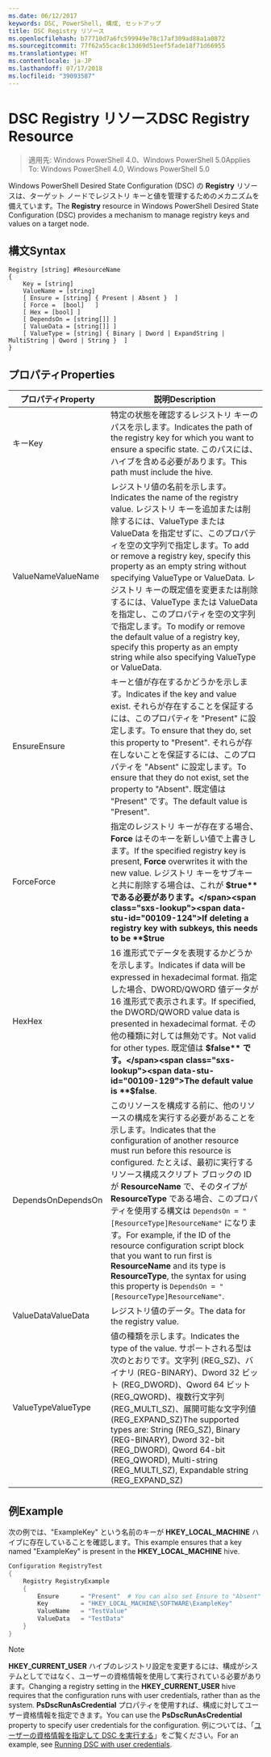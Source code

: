 ```yaml
---
ms.date: 06/12/2017
keywords: DSC, PowerShell, 構成, セットアップ
title: DSC Registry リソース
ms.openlocfilehash: b77710d7a6fc599949e78c17af309ad88a1a0872
ms.sourcegitcommit: 77f62a55cac8c13d69d51eef5fade18f71d66955
ms.translationtype: HT
ms.contentlocale: ja-JP
ms.lasthandoff: 07/17/2018
ms.locfileid: "39093587"
---
```

# <a name="dsc-registry-resource"></a><span data-ttu-id="00109-103">DSC Registry リソース</span><span class="sxs-lookup"><span data-stu-id="00109-103">DSC Registry Resource</span></span>

> <span data-ttu-id="00109-104">適用先: Windows PowerShell 4.0、Windows PowerShell 5.0</span><span class="sxs-lookup"><span data-stu-id="00109-104">Applies To: Windows PowerShell 4.0, Windows PowerShell 5.0</span></span>

<span data-ttu-id="00109-105">Windows PowerShell Desired State Configuration (DSC) の **Registry** リソースは、ターゲット ノードでレジストリ キーと値を管理するためのメカニズムを備えています。</span><span class="sxs-lookup"><span data-stu-id="00109-105">The **Registry** resource in Windows PowerShell Desired State Configuration (DSC) provides a mechanism to manage registry keys and values on a target node.</span></span>

## <a name="syntax"></a><span data-ttu-id="00109-106">構文</span><span class="sxs-lookup"><span data-stu-id="00109-106">Syntax</span></span>

```
Registry [string] #ResourceName
{
    Key = [string]
    ValueName = [string]
    [ Ensure = [string] { Present | Absent }  ]
    [ Force =  [bool]   ]
    [ Hex = [bool] ]
    [ DependsOn = [string[]] ]
    [ ValueData = [string[]] ]
    [ ValueType = [string] { Binary | Dword | ExpandString | MultiString | Qword | String }  ]
}
```

## <a name="properties"></a><span data-ttu-id="00109-107">プロパティ</span><span class="sxs-lookup"><span data-stu-id="00109-107">Properties</span></span>

|  <span data-ttu-id="00109-108">プロパティ</span><span class="sxs-lookup"><span data-stu-id="00109-108">Property</span></span>  |  <span data-ttu-id="00109-109">説明</span><span class="sxs-lookup"><span data-stu-id="00109-109">Description</span></span>   |
|---|---|
| <span data-ttu-id="00109-110">キー</span><span class="sxs-lookup"><span data-stu-id="00109-110">Key</span></span>| <span data-ttu-id="00109-111">特定の状態を確認するレジストリ キーのパスを示します。</span><span class="sxs-lookup"><span data-stu-id="00109-111">Indicates the path of the registry key for which you want to ensure a specific state.</span></span> <span data-ttu-id="00109-112">このパスには、ハイブを含める必要があります。</span><span class="sxs-lookup"><span data-stu-id="00109-112">This path must include the hive.</span></span>|
| <span data-ttu-id="00109-113">ValueName</span><span class="sxs-lookup"><span data-stu-id="00109-113">ValueName</span></span>| <span data-ttu-id="00109-114">レジストリ値の名前を示します。</span><span class="sxs-lookup"><span data-stu-id="00109-114">Indicates the name of the registry value.</span></span> <span data-ttu-id="00109-115">レジストリ キーを追加または削除するには、ValueType または ValueData を指定せずに、このプロパティを空の文字列で指定します。</span><span class="sxs-lookup"><span data-stu-id="00109-115">To add or remove a registry key, specify this property as an empty string without specifying ValueType or ValueData.</span></span> <span data-ttu-id="00109-116">レジストリ キーの既定値を変更または削除するには、ValueType または ValueData を指定し、このプロパティを空の文字列で指定します。</span><span class="sxs-lookup"><span data-stu-id="00109-116">To modify or remove the default value of a registry key, specify this property as an empty string while also specifying ValueType or ValueData.</span></span>|
| <span data-ttu-id="00109-117">Ensure</span><span class="sxs-lookup"><span data-stu-id="00109-117">Ensure</span></span>| <span data-ttu-id="00109-118">キーと値が存在するかどうかを示します。</span><span class="sxs-lookup"><span data-stu-id="00109-118">Indicates if the key and value exist.</span></span> <span data-ttu-id="00109-119">それらが存在することを保証するには、このプロパティを "Present" に設定します。</span><span class="sxs-lookup"><span data-stu-id="00109-119">To ensure that they do, set this property to "Present".</span></span> <span data-ttu-id="00109-120">それらが存在しないことを保証するには、このプロパティを "Absent" に設定します。</span><span class="sxs-lookup"><span data-stu-id="00109-120">To ensure that they do not exist, set the property to "Absent".</span></span> <span data-ttu-id="00109-121">既定値は "Present" です。</span><span class="sxs-lookup"><span data-stu-id="00109-121">The default value is "Present".</span></span>|
| <span data-ttu-id="00109-122">Force</span><span class="sxs-lookup"><span data-stu-id="00109-122">Force</span></span>| <span data-ttu-id="00109-123">指定のレジストリ キーが存在する場合、**Force** はそのキーを新しい値で上書きします。</span><span class="sxs-lookup"><span data-stu-id="00109-123">If the specified registry key is present, **Force** overwrites it with the new value.</span></span> <span data-ttu-id="00109-124">レジストリ キーをサブキーと共に削除する場合は、これが **$true** である必要があります。</span><span class="sxs-lookup"><span data-stu-id="00109-124">If deleting a registry key with subkeys, this needs to be **$true**</span></span> |
| <span data-ttu-id="00109-125">Hex</span><span class="sxs-lookup"><span data-stu-id="00109-125">Hex</span></span>| <span data-ttu-id="00109-126">16 進形式でデータを表現するかどうかを示します。</span><span class="sxs-lookup"><span data-stu-id="00109-126">Indicates if data will be expressed in hexadecimal format.</span></span> <span data-ttu-id="00109-127">指定した場合、DWORD/QWORD 値データが 16 進形式で表示されます。</span><span class="sxs-lookup"><span data-stu-id="00109-127">If specified, the DWORD/QWORD value data is presented in hexadecimal format.</span></span> <span data-ttu-id="00109-128">その他の種類に対しては無効です。</span><span class="sxs-lookup"><span data-stu-id="00109-128">Not valid for other types.</span></span> <span data-ttu-id="00109-129">既定値は **$false** です。</span><span class="sxs-lookup"><span data-stu-id="00109-129">The default value is **$false**.</span></span>|
| <span data-ttu-id="00109-130">DependsOn</span><span class="sxs-lookup"><span data-stu-id="00109-130">DependsOn</span></span>| <span data-ttu-id="00109-131">このリソースを構成する前に、他のリソースの構成を実行する必要があることを示します。</span><span class="sxs-lookup"><span data-stu-id="00109-131">Indicates that the configuration of another resource must run before this resource is configured.</span></span> <span data-ttu-id="00109-132">たとえば、最初に実行するリソース構成スクリプト ブロックの ID が **ResourceName** で、そのタイプが **ResourceType** である場合、このプロパティを使用する構文は `DependsOn = "[ResourceType]ResourceName"` になります。</span><span class="sxs-lookup"><span data-stu-id="00109-132">For example, if the ID of the resource configuration script block that you want to run first is **ResourceName** and its type is **ResourceType**, the syntax for using this property is `DependsOn = "[ResourceType]ResourceName"`.</span></span>|
| <span data-ttu-id="00109-133">ValueData</span><span class="sxs-lookup"><span data-stu-id="00109-133">ValueData</span></span>| <span data-ttu-id="00109-134">レジストリ値のデータ。</span><span class="sxs-lookup"><span data-stu-id="00109-134">The data for the registry value.</span></span>|
| <span data-ttu-id="00109-135">ValueType</span><span class="sxs-lookup"><span data-stu-id="00109-135">ValueType</span></span>| <span data-ttu-id="00109-136">値の種類を示します。</span><span class="sxs-lookup"><span data-stu-id="00109-136">Indicates the type of the value.</span></span> <span data-ttu-id="00109-137">サポートされる型は次のとおりです。文字列 (REG_SZ)、バイナリ (REG-BINARY)、Dword 32 ビット (REG_DWORD)、Qword 64 ビット (REG_QWORD)、複数行文字列 (REG_MULTI_SZ)、展開可能な文字列値 (REG_EXPAND_SZ)</span><span class="sxs-lookup"><span data-stu-id="00109-137">The supported types are: String (REG_SZ), Binary (REG-BINARY), Dword 32-bit (REG_DWORD), Qword 64-bit (REG_QWORD), Multi-string (REG_MULTI_SZ), Expandable string (REG_EXPAND_SZ)</span></span> |

## <a name="example"></a><span data-ttu-id="00109-138">例</span><span class="sxs-lookup"><span data-stu-id="00109-138">Example</span></span>

<span data-ttu-id="00109-139">次の例では、"ExampleKey" という名前のキーが **HKEY\_LOCAL\_MACHINE** ハイブに存在していることを確認します。</span><span class="sxs-lookup"><span data-stu-id="00109-139">This example ensures that a key named "ExampleKey" is present in the **HKEY\_LOCAL\_MACHINE** hive.</span></span>

```powershell
Configuration RegistryTest
{
    Registry RegistryExample
    {
        Ensure      = "Present"  # You can also set Ensure to "Absent"
        Key         = "HKEY_LOCAL_MACHINE\SOFTWARE\ExampleKey"
        ValueName   = "TestValue"
        ValueData   = "TestData"
    }
}
```

> [!NOTE]
> <span data-ttu-id="00109-140">**HKEY\_CURRENT\_USER** ハイブのレジストリ設定を変更するには、構成がシステムとしてではなく、ユーザーの資格情報を使用して実行されている必要があります。</span><span class="sxs-lookup"><span data-stu-id="00109-140">Changing a registry setting in the **HKEY\_CURRENT\_USER** hive requires that the configuration runs with user credentials, rather than as the system.</span></span> <span data-ttu-id="00109-141">**PsDscRunAsCredential** プロパティを使用すれば、構成に対してユーザー資格情報を指定できます。</span><span class="sxs-lookup"><span data-stu-id="00109-141">You can use the **PsDscRunAsCredential** property to specify user credentials for the configuration.</span></span> <span data-ttu-id="00109-142">例については、「[ユーザーの資格情報を指定して DSC を実行する](runAsUser.md)」をご覧ください。</span><span class="sxs-lookup"><span data-stu-id="00109-142">For an example, see [Running DSC with user credentials](runAsUser.md).</span></span>